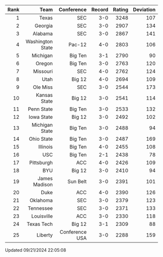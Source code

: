 | Rank  | Team                 | Conference           | Record   | Rating | Deviation |
| ---:  | ---:                 | ---:                 | ---:     | ---:   | ---:      |
| 1     | Texas                | SEC                  | 3-0      | 3248   | 107       |
| 2     | Georgia              | SEC                  | 3-0      | 2907   | 134       |
| 3     | Alabama              | SEC                  | 3-0      | 2867   | 141       |
| 4     | Washington State     | Pac-12               | 4-0      | 2803   | 106       |
| 5     | Michigan             | Big Ten              | 3-1      | 2790   | 90        |
| 6     | Oregon               | Big Ten              | 3-0      | 2763   | 120       |
| 7     | Missouri             | SEC                  | 4-0      | 2762   | 124       |
| 8     | Utah                 | Big 12               | 4-0      | 2694   | 109       |
| 9     | Ole Miss             | SEC                  | 3-0      | 2544   | 173       |
| 10    | Kansas State         | Big 12               | 3-0      | 2541   | 114       |
| 11    | Penn State           | Big Ten              | 3-0      | 2533   | 132       |
| 12    | Iowa State           | Big 12               | 3-0      | 2492   | 102       |
| 13    | Michigan State       | Big Ten              | 3-0      | 2488   | 94        |
| 14    | Ohio State           | Big Ten              | 3-0      | 2487   | 169       |
| 15    | Illinois             | Big Ten              | 4-0      | 2455   | 108       |
| 16    | USC                  | Big Ten              | 2-1      | 2438   | 78        |
| 17    | Pittsburgh           | ACC                  | 4-0      | 2426   | 109       |
| 18    | BYU                  | Big 12               | 3-0      | 2410   | 94        |
| 19    | James Madison        | Sun Belt             | 3-0      | 2391   | 101       |
| 20    | Duke                 | ACC                  | 4-0      | 2390   | 126       |
| 21    | Oklahoma             | SEC                  | 3-0      | 2379   | 123       |
| 22    | Tennessee            | SEC                  | 3-0      | 2371   | 133       |
| 23    | Louisville           | ACC                  | 3-0      | 2330   | 118       |
| 24    | Texas Tech           | Big 12               | 3-1      | 2309   | 88        |
| 25    | Liberty              | Conference USA       | 3-0      | 2288   | 159       |

Updated 09/21/2024 22:05:08
